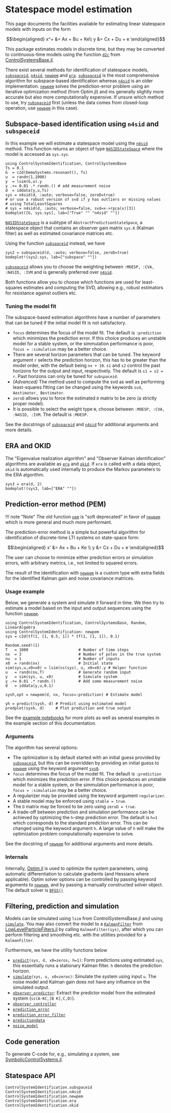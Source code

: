 # Statespace model estimation

This page documents the facilities available for estimating linear statespace models with inputs on the form
```math
\begin{aligned}
x^+ &= Ax + Bu + Ke\\
y &= Cx + Du + e
\end{aligned}
```

This package estimates models in discrete time, but they may be converted to continuous-time models using the function [`d2c`](https://juliacontrol.github.io/ControlSystems.jl/stable/lib/synthesis/#ControlSystemsBase.d2c) from [ControlSystemsBase.jl](https://github.com/JuliaControl/ControlSystems.jl).

There exist several methods for identification of statespace models, [`subspaceid`](@ref), [`n4sid`](@ref), [`newpem`](@ref) and [`era`](@ref). [`subspaceid`](@ref) is the most comprehensive algorithm for subspace-based identification whereas [`n4sid`](@ref) is an older implementation. [`newpem`](@ref) solves the prediction-error problem using an iterative optimization method (from Optim.jl) and ins generally slightly more accurate but also more computationally expensive. If unsure which method to use, try [`subspaceid`](@ref) first (unless the data comes from closed-loop operation, use [`newpem`](@ref) in this case).

## Subspace-based identification using `n4sid` and `subspaceid`
In this example we will estimate a statespace model using the [`n4sid`](@ref) method. This function returns an object of type [`N4SIDStateSpace`](@ref) where the model is accessed as `sys.sys`.
```@example ss
using ControlSystemIdentification, ControlSystemsBase
Ts = 0.1
G  = c2d(DemoSystems.resonant(), Ts)
u  = randn(1,1000)
y  = lsim(G,u).y
y .+= 0.01 .* randn.() # add measurement noise
d  = iddata(y,u,Ts)
sys = n4sid(d, :auto; verbose=false, zeroD=true)
# or use a robust version of svd if y has outliers or missing values
# using TotalLeastSquares
# sys = n4sid(d, :auto; verbose=false, svd=x->rpca(x)[3])
bodeplot([G, sys.sys], lab=["True" "" "n4sid" ""])
```
[`N4SIDStateSpace`](@ref) is a subtype of `AbstractPredictionStateSpace`, a statespace object that contains an observer gain matrix `sys.K` (Kalman filter) as well as estimated covariance matrices etc.

Using the function [`subspaceid`](@ref) instead, we have
```@example ss
sys2 = subspaceid(d, :auto; verbose=false, zeroD=true)
bodeplot!(sys2.sys, lab=["subspace" ""])
```
[`subspaceid`](@ref) allows you to choose the weighting between `:MOESP, :CVA, :N4SID, :IVM` and is generally preferred over [`n4sid`](@ref).

Both functions allow you to choose which functions are used for least-squares estimates and computing the SVD, allowing e.g., robust estimators for resistance against outliers etc.

### Tuning the model fit
The subspace-based estimation algorithms have a number of parameters that can be tuned if the initial model fit is not satisfactory.
- `focus` determines the focus of the model fit. The default is `:prediction` which minimizes the prediction error. If this choice produces an unstable model for a stable system, or the simmulation performance is poor, `focus = :simulation` may be a better choice.
- There are several horizon parameters that can be tuned. The keyword argument `r` selects the prediction horizon, this has to be greater than the model order, with the default being `nx + 10`. `s1` and `s2` control the past horizons for the output and input, respectively. The default is `s1 = s2 = r`. Past horizons can only be tuned for `subspaceid`.
- *(Advanced)* The method used to compute the svd as well as performing least-squares fitting can be changed using the keywords `svd, Aestimator, Bestimator`.
- `zeroD` allows you to force the estimated ``D`` matrix to be zero (a strictly proper model).
- It is possible to select the weight type `W`, choose between `:MOESP, :CVA, :N4SID, :IVM`. The default is `:MOESP`.


See the docstrings of [`subspaceid`](@ref) and [`n4sid`](@ref) for additional arguments and more details.

## ERA and OKID
The "Eigenvalue realization algorithm" and "Observer Kalman identification" algorithms are available as [`era`](@ref) and [`okid`](@ref). If `era` is called with a data object, `okid` is automatically used internally to produce the Markov parameters to the ERA algorithm.
```@example ss
sys3 = era(d, 2)
bodeplot!(sys3, lab=["ERA" ""])
```



## Prediction-error method (PEM)
!!! note "Note"
    The old function [`pem`](@ref) is "soft deprecated" in favor of [`newpem`](@ref) which is more general and much more performant.

The prediction-error method is a simple but powerful algorithm for identification of discrete-time LTI systems on state-space form:
```math
\begin{aligned}
x' &= Ax + Bu + Ke \\
y  &= Cx + Du + e
\end{aligned}
```
The user can choose to minimize either prediction errors or simulation errors, with arbitrary metrics, i.e., not limited to squared errors.

The result of the identification with [`newpem`](@ref) is a custom type with extra fields for the identified Kalman gain and noise covariance matrices.

### Usage example
Below, we generate a system and simulate it forward in time. We then try to estimate a model based on the input and output sequences using the function [`newpem`](@ref).
```@example ss
using ControlSystemIdentification, ControlSystemsBase, Random, LinearAlgebra
using ControlSystemIdentification: newpem
sys = c2d(tf(1, [1, 0.5, 1]) * tf(1, [1, 1]), 0.1)

Random.seed!(1)
T   = 1000                      # Number of time steps
nx  = 3                         # Number of poles in the true system
nu  = 1                         # Number of inputs
x0  = randn(nx)                 # Initial state
sim(sys,u,x0=x0) = lsim(ss(sys), u, x0=x0).y # Helper function
u   = randn(nu,T)               # Generate random input
y   = sim(sys, u, x0)           # Simulate system
y .+= 0.01 .* randn.()          # Add some measurement noise
d   = iddata(y,u,0.1)

sysh,opt = newpem(d, nx, focus=:prediction) # Estimate model

yh = predict(sysh, d) # Predict using estimated model
predplot(sysh, d)     # Plot prediction and true output
```

See the [example notebooks](
https://github.com/JuliaControl/ControlExamples.jl/blob/master/identification_statespace.ipynb) for more plots as well as several examples in the example section of this documentation.

### Arguments
The algorithm has several options:
- The optimization is by default started with an initial guess provided by [`subspaceid`](@ref), but this can be overridden by providing an initial guess to [`newpem`](@ref) using the keyword argument [`sys0`](@ref).
- `focus` determines the focus of the model fit. The default is `:prediction` which minimizes the prediction error. If this choice produces an unstable model for a stable system, or the simmulation performance is poor, `focus = :simulation` may be a better choice.
- A regularizer may be provided using the keyword argument `regularizer`.
- A stable model may be enforced using `stable = true`.
- The ``D`` matrix may be forced to be zero using `zeroD = true`.
- A trade-off between prediction and simulation performance can be achieved by optimizing the ``h``-step prediction error. The default is ``h=1`` which corresponds to the standard prediction error. This can be changed using the keyword argument `h`. A large value of `h` will make the optimization problem computationally expensive to solve.

See the docstring of [`newpem`](@ref) for additional arguments and more details.


### Internals
Internally, [Optim.jl](https://github.com/JuliaNLSolvers/Optim.jl) is used to optimize the system parameters, using automatic differentiation to calculate gradients (and Hessians where applicable). Optim solver options can be controlled by passing keyword arguments to [`newpem`](@ref), and by passing a manually constructed solver object. The default solver is [`BFGS()`](http://julianlsolvers.github.io/Optim.jl/stable/#algo/lbfgs/)




## Filtering, prediction and simulation
Models can be simulated using `lsim` from ControlSystemsBase.jl and using [`simulate`](@ref). You may also convert the model to a [`KalmanFilter`](@ref) from [LowLevelParticleFilters.jl](https://github.com/baggepinnen/LowLevelParticleFilters.jl) by calling `KalmanFilter(sys)`, after which you can perform filtering and smoothing etc. with the utilities provided for a `KalmanFilter`.

Furthermore, we have the utility functions below
- [`predict`](@ref)`(sys, d, x0=zeros; h=1)`: Form predictions using estimated `sys`, this essentially runs a stationary Kalman filter. `h` denotes the prediction horizon.
- [`simulate`](@ref)`(sys, u, x0=zeros)`: Simulate the system using input `u`. The noise model and Kalman gain does not have any influence on the simulated output.
- [`observer_predictor`](@ref): Extract the predictor model from the estimated system (`ss(A-KC,[B K],C,D)`).
- [`observer_controller`](@ref)
- [`prediction_error`](@ref)
- [`prediction_error_filter`](@ref)
- [`predictiondata`](@ref)
- [`noise_model`](@ref)

## Code generation
To generate C-code for, e.g., simulating a system, see [SymbolicControlSystems.jl](https://github.com/JuliaControl/SymbolicControlSystems.jl).

## Statespace API

```@docs
ControlSystemIdentification.subspaceid
ControlSystemIdentification.n4sid
ControlSystemIdentification.newpem
ControlSystemIdentification.era
ControlSystemIdentification.okid
```